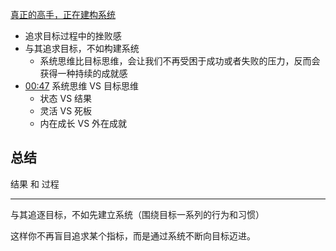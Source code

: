 
[真正的高手，正在建构系统](https://www.bilibili.com/video/BV1sskbYBEve/?share_source=copy_web&vd_source=9c1e19a73fa7bd23bb37aa8d7467d862)
- 追求目标过程中的挫败感
- 与其追求目标，不如构建系统
	- 系统思维比目标思维，会让我们不再受困于成功或者失败的压力，反而会获得一种持续的成就感
- [00:47](https://www.bilibili.com/video/BV1sskbYBEve/?t=47.249512#t=47.25) 系统思维 VS 目标思维
	- 状态 VS 结果
	- 灵活 VS 死板
	- 内在成长 VS 外在成就

## 总结

结果 和 过程

---

与其追逐目标，不如先建立系统（围绕目标一系列的行为和习惯）

这样你不再盲目追求某个指标，而是通过系统不断向目标迈进。

